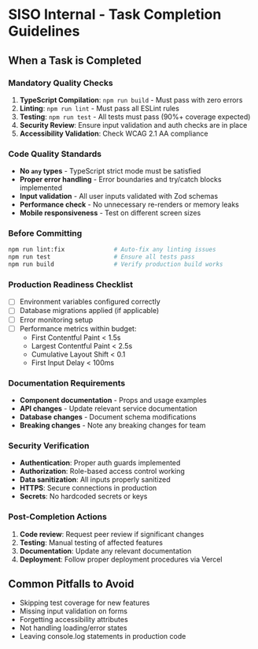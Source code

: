 # SISO Internal - Task Completion Guidelines

## When a Task is Completed

### Mandatory Quality Checks
1. **TypeScript Compilation**: `npm run build` - Must pass with zero errors
2. **Linting**: `npm run lint` - Must pass all ESLint rules
3. **Testing**: `npm run test` - All tests must pass (90%+ coverage expected)
4. **Security Review**: Ensure input validation and auth checks are in place
5. **Accessibility Validation**: Check WCAG 2.1 AA compliance

### Code Quality Standards
- **No `any` types** - TypeScript strict mode must be satisfied
- **Proper error handling** - Error boundaries and try/catch blocks implemented
- **Input validation** - All user inputs validated with Zod schemas
- **Performance check** - No unnecessary re-renders or memory leaks
- **Mobile responsiveness** - Test on different screen sizes

### Before Committing
```bash
npm run lint:fix              # Auto-fix any linting issues
npm run test                  # Ensure all tests pass
npm run build                 # Verify production build works
```

### Production Readiness Checklist
- [ ] Environment variables configured correctly
- [ ] Database migrations applied (if applicable)
- [ ] Error monitoring setup
- [ ] Performance metrics within budget:
  - First Contentful Paint < 1.5s
  - Largest Contentful Paint < 2.5s  
  - Cumulative Layout Shift < 0.1
  - First Input Delay < 100ms

### Documentation Requirements
- **Component documentation** - Props and usage examples
- **API changes** - Update relevant service documentation
- **Database changes** - Document schema modifications
- **Breaking changes** - Note any breaking changes for team

### Security Verification
- **Authentication**: Proper auth guards implemented
- **Authorization**: Role-based access control working
- **Data sanitization**: All inputs properly sanitized
- **HTTPS**: Secure connections in production
- **Secrets**: No hardcoded secrets or keys

### Post-Completion Actions
1. **Code review**: Request peer review if significant changes
2. **Testing**: Manual testing of affected features
3. **Documentation**: Update any relevant documentation
4. **Deployment**: Follow proper deployment procedures via Vercel

## Common Pitfalls to Avoid
- Skipping test coverage for new features
- Missing input validation on forms
- Forgetting accessibility attributes
- Not handling loading/error states
- Leaving console.log statements in production code